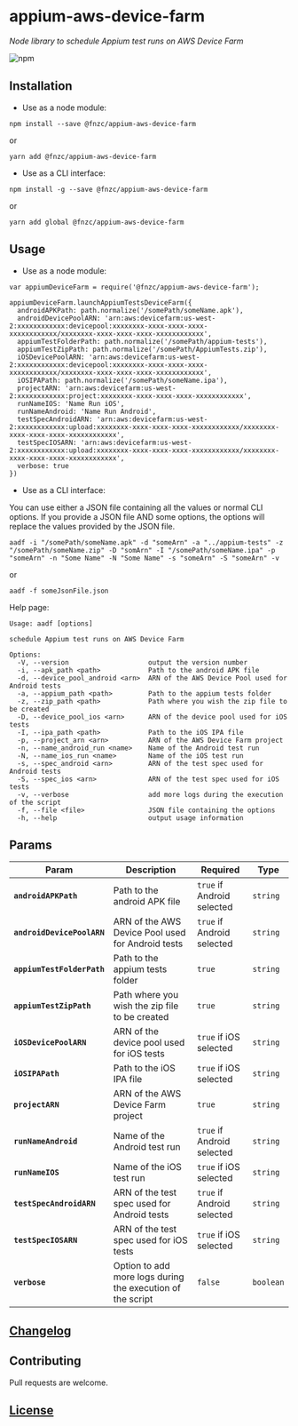 # appium-aws-device-farm

_Node library to schedule Appium test runs on AWS Device Farm_

![npm](https://img.shields.io/npm/v/@fnzc/appium-aws-device-farm.svg)

## Installation

* Use as a node module:

```
npm install --save @fnzc/appium-aws-device-farm
```
or
```
yarn add @fnzc/appium-aws-device-farm
```

* Use as a CLI interface:

```
npm install -g --save @fnzc/appium-aws-device-farm
```
or
```
yarn add global @fnzc/appium-aws-device-farm
```

## Usage


* Use as a node module:

```
var appiumDeviceFarm = require('@fnzc/appium-aws-device-farm');

appiumDeviceFarm.launchAppiumTestsDeviceFarm({
  androidAPKPath: path.normalize('/somePath/someName.apk'),
  androidDevicePoolARN: 'arn:aws:devicefarm:us-west-2:xxxxxxxxxxxx:devicepool:xxxxxxxx-xxxx-xxxx-xxxx-xxxxxxxxxxxx/xxxxxxxx-xxxx-xxxx-xxxx-xxxxxxxxxxxx',
  appiumTestFolderPath: path.normalize('/somePath/appium-tests'),
  appiumTestZipPath: path.normalize('/somePath/AppiumTests.zip'),
  iOSDevicePoolARN: 'arn:aws:devicefarm:us-west-2:xxxxxxxxxxxx:devicepool:xxxxxxxx-xxxx-xxxx-xxxx-xxxxxxxxxxxx/xxxxxxxx-xxxx-xxxx-xxxx-xxxxxxxxxxxx',
  iOSIPAPath: path.normalize('/somePath/someName.ipa'),
  projectARN: 'arn:aws:devicefarm:us-west-2:xxxxxxxxxxxx:project:xxxxxxxx-xxxx-xxxx-xxxx-xxxxxxxxxxxx',
  runNameIOS: 'Name Run iOS',
  runNameAndroid: 'Name Run Android',
  testSpecAndroidARN: 'arn:aws:devicefarm:us-west-2:xxxxxxxxxxxx:upload:xxxxxxxx-xxxx-xxxx-xxxx-xxxxxxxxxxxx/xxxxxxxx-xxxx-xxxx-xxxx-xxxxxxxxxxxx',
  testSpecIOSARN: 'arn:aws:devicefarm:us-west-2:xxxxxxxxxxxx:upload:xxxxxxxx-xxxx-xxxx-xxxx-xxxxxxxxxxxx/xxxxxxxx-xxxx-xxxx-xxxx-xxxxxxxxxxxx',
  verbose: true
})
```

* Use as a CLI interface:

You can use either a JSON file containing all the values or normal CLI options.
If you provide a JSON file AND some options, the options will replace the values provided by the JSON file.

```
aadf -i "/somePath/someName.apk" -d "someArn" -a "../appium-tests" -z "/somePath/someName.zip" -D "somArn" -I "/somePath/someName.ipa" -p "someArn" -n "Some Name" -N "Some Name" -s "someArn" -S "someArn" -v
```
or
```
aadf -f someJsonFile.json
```

Help page:

```
Usage: aadf [options]

schedule Appium test runs on AWS Device Farm

Options:
  -V, --version                    output the version number
  -i, --apk_path <path>            Path to the android APK file
  -d, --device_pool_android <arn>  ARN of the AWS Device Pool used for Android tests
  -a, --appium_path <path>         Path to the appium tests folder
  -z, --zip_path <path>            Path where you wish the zip file to be created
  -D, --device_pool_ios <arn>      ARN of the device pool used for iOS tests
  -I, --ipa_path <path>            Path to the iOS IPA file
  -p, --project_arn <arn>          ARN of the AWS Device Farm project
  -n, --name_android_run <name>    Name of the Android test run
  -N, --name_ios_run <name>        Name of the iOS test run
  -s, --spec_android <arn>         ARN of the test spec used for Android tests
  -S, --spec_ios <arn>             ARN of the test spec used for iOS tests
  -v, --verbose                    add more logs during the execution of the script
  -f, --file <file>                JSON file containing the options
  -h, --help                       output usage information

```

## Params

| Param | Description | Required | Type |
|---|---|---|---|
|**`androidAPKPath`**|Path to the android APK file|`true` if Android selected|`string`|
|**`androidDevicePoolARN`**|ARN of the AWS Device Pool used for Android tests|`true` if Android selected|`string`|
|**`appiumTestFolderPath`**|Path to the appium tests folder|`true`|`string`|
|**`appiumTestZipPath`**|Path where you wish the zip file to be created|`true`|`string`|
|**`iOSDevicePoolARN`**|ARN of the device pool used for iOS tests|`true` if iOS selected|`string`|
|**`iOSIPAPath`**|Path to the iOS IPA file|`true` if iOS selected|`string`|
|**`projectARN`**|ARN of the AWS Device Farm project|`true`|`string`|
|**`runNameAndroid`**|Name of the Android test run|`true` if Android selected|`string`|
|**`runNameIOS`**|Name of the iOS test run|`true` if iOS selected|`string`|
|**`testSpecAndroidARN`**|ARN of the test spec used for Android tests|`true` if Android selected|`string`|
|**`testSpecIOSARN`**|ARN of the test spec used for iOS tests|`true` if iOS selected|`string`|
|**`verbose`**|Option to add more logs during the execution of the script|`false`|`boolean`|

## [Changelog](https://github.com/fnzc/appium-aws-device-farm/blob/master/CHANGELOG.md)

## Contributing

Pull requests are welcome.

## [License](https://github.com/fnzc/appium-aws-device-farm/blob/master/LICENSE)






